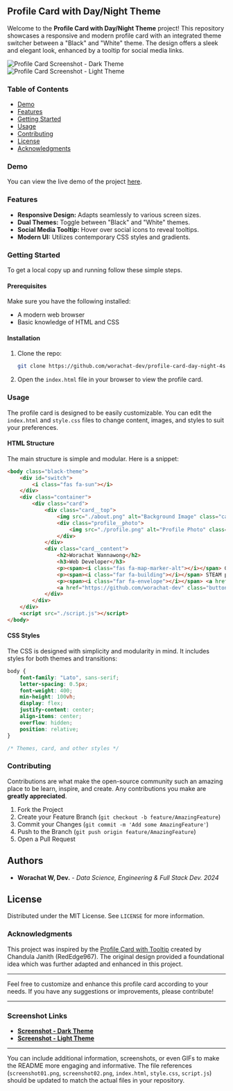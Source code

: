 ## Profile Card with Day/Night Theme

Welcome to the **Profile Card with Day/Night Theme** project! This repository showcases a responsive and modern profile card with an integrated theme switcher between a "Black" and "White" theme. The design offers a sleek and elegant look, enhanced by a tooltip for social media links.

![Profile Card Screenshot - Dark Theme](https://raw.githubusercontent.com/worachat-dev/profile-card-day-night-4student/main/screenshot01.png)
![Profile Card Screenshot - Light Theme](https://raw.githubusercontent.com/worachat-dev/profile-card-day-night-4student/main/screenshot02.png)

### Table of Contents

- [Demo](#demo)
- [Features](#features)
- [Getting Started](#getting-started)
- [Usage](#usage)
- [Contributing](#contributing)
- [License](#license)
- [Acknowledgments](#acknowledgments)

### Demo

You can view the live demo of the project [here](https://github.com/worachat-dev/profile-card-day-night-4student).

### Features

- **Responsive Design:** Adapts seamlessly to various screen sizes.
- **Dual Themes:** Toggle between "Black" and "White" themes.
- **Social Media Tooltip:** Hover over social icons to reveal tooltips.
- **Modern UI:** Utilizes contemporary CSS styles and gradients.

### Getting Started

To get a local copy up and running follow these simple steps.

#### Prerequisites

Make sure you have the following installed:
- A modern web browser
- Basic knowledge of HTML and CSS

#### Installation

1. Clone the repo:
   ```bash
   git clone https://github.com/worachat-dev/profile-card-day-night-4student.git
   ```
2. Open the `index.html` file in your browser to view the profile card.

### Usage

The profile card is designed to be easily customizable. You can edit the `index.html` and `style.css` files to change content, images, and styles to suit your preferences.

#### HTML Structure

The main structure is simple and modular. Here is a snippet:
```html
<body class="black-theme">
    <div id="switch">
        <i class="fas fa-sun"></i>
    </div>
    <div class="container">
        <div class="card">
            <div class="card__top">
                <img src="./about.png" alt="Background Image" class="card__background">
                <div class="profile__photo">
                    <img src="./profile.png" alt="Profile Photo" class="profile__img">
                </div>
            </div>
            <div class="card__content">
                <h2>Worachat Wannawong</h2>
                <h3>Web Developer</h3>
                <p><span><i class="fas fa-map-marker-alt"></i></span> Gifted NK, Thailand</p>
                <p><span><i class="far fa-building"></i></span> STEAM platform</p>
                <p><span><i class="far fa-envelope"></i></span> <a href="mailto:xxxx@gmail.com">XXXX@gmail.com</a></p>
                <a href="https://github.com/worachat-dev" class="button">Github Projects</a>
            </div>
        </div>
    </div>
    <script src="./script.js"></script>
</body>
```

#### CSS Styles

The CSS is designed with simplicity and modularity in mind. It includes styles for both themes and transitions:
```css
body {
    font-family: "Lato", sans-serif;
    letter-spacing: 0.5px;
    font-weight: 400;
    min-height: 100vh;
    display: flex;
    justify-content: center;
    align-items: center;
    overflow: hidden;
    position: relative;
}

/* Themes, card, and other styles */
```

### Contributing

Contributions are what make the open-source community such an amazing place to be learn, inspire, and create. Any contributions you make are **greatly appreciated**.

1. Fork the Project
2. Create your Feature Branch (`git checkout -b feature/AmazingFeature`)
3. Commit your Changes (`git commit -m 'Add some AmazingFeature'`)
4. Push to the Branch (`git push origin feature/AmazingFeature`)
5. Open a Pull Request

## Authors

- **Worachat W, Dev.** - *Data Science, Engineering & Full Stack Dev. 2024*

## License

Distributed under the MIT License. See `LICENSE` for more information.

### Acknowledgments

This project was inspired by the [Profile Card with Tooltip](https://github.com/RedEdge967/Profile-Card) created by Chandula Janith (RedEdge967). The original design provided a foundational idea which was further adapted and enhanced in this project.

---

Feel free to customize and enhance this profile card according to your needs. If you have any suggestions or improvements, please contribute!

---

### Screenshot Links

- **[Screenshot - Dark Theme](https://raw.githubusercontent.com/worachat-dev/profile-card-day-night-4student/main/screenshot01.png)**
- **[Screenshot - Light Theme](https://raw.githubusercontent.com/worachat-dev/profile-card-day-night-4student/main/screenshot02.png)**

---

You can include additional information, screenshots, or even GIFs to make the README more engaging and informative. The file references (`screenshot01.png`, `screenshot02.png`, `index.html`, `style.css`, `script.js`) should be updated to match the actual files in your repository.
